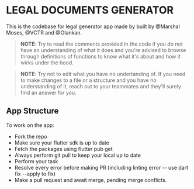 # LEGAL DOCUMENTS GENERATOR
This is the codebase for legal generator app made by built by @Marshal Moses, @VCTR and @Olankan.

>**NOTE**: Try to read the comments provided in the code if you do not have an understanding of what it does and you're advised to browse through definitions of functions to know what it's about and how it wirks under the hood.

>**NOTE**: Try not to edit what you have no undertanding of. If you need to make changes to a file or a structure and you have no understanding of it, reach out to your teammates and they'll surely find an answer for you.


## App Structure

To work on the app:
- Fork the repo
- Make sure your flutter sdk is up to date
- Fetch the packages using flutter pub get
- Always perform git pull to keep your local up to date
- Perform your task
- Resolve every error before making PR (including linting error -- use dart fix --apply to fix)
- Make a pull request and await merge, pending merge conflicts.
